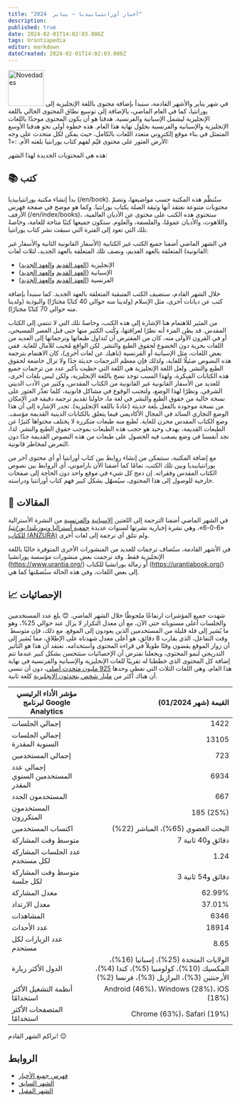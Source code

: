 ```yaml
---
title: "أخبار أورانتيابيديا — يناير  2024"
description: 
published: true
date: 2024-02-01T14:02:03.086Z
tags: Urantiapedia
editor: markdown
dateCreated: 2024-02-01T14:02:03.086Z
---
```


<img src="/_assets/svg/icon-news.svg" alt="Novedades" style="width: 80px;"> 
في شهر يناير والأشهر القادمة، سنبدأ بإضافة محتوى باللغة الإنجليزية إلى يورانتيا، كما في العام الماضي، بالإضافة إلى توسيع نطاق المحتوى الحالي باللغة الإنجليزية ليشمل الإسبانية والفرنسية. هدفنا هو أن يكون المحتوى موحدًا باللغات الإنجليزية والإسبانية والفرنسية بحلول نهاية هذا العام. هذه خطوة أولى نحو هدفنا الأوسع المتمثل في بناء موقع إلكتروني متعدد اللغات بالكامل، حيث يمكن لكل متحدث على وجه الأرض العثور على محتوى قيّم لفهم كتاب يورانتيا بلغته الأم. :+1:

هذه هي المحتويات الجديدة لهذا الشهر:

## :books: كتب

بدأ إنشاء مكتبة يورانتيابيديا (/en/book). ستُنظّم هذه المكتبة حسب مواضيعها، وتضمّ محتويات متنوعة نعتقد أنها وثيقة الصلة بكتاب يورانتيا. وكما هو موضح في صفحة فهرس الأرفف (/en/index/books)، ستحتوي هذه الكتب على محتوى عن الأديان العالمية، واللاهوت، والأديان عمومًا، والفلسفة، والعلوم. ستكون جميعها كتبًا متاحة للعامة، وخاصةً تلك التي تعود إلى الفترة التي سبقت نشر كتاب يورانتيا.

في الشهر الماضي أضفنا جميع الكتب غير الكتابية (الأسفار القانونية الثانية والأسفار غير القانونية) المتعلقة بالعهد القديم، ونصف تلك المتعلقة بالعهد الجديد، لثلاث لغات:

- الإنجليزية ([العهد القديم](/en/index/books_judeo_christianism_ot ) و[العهد الجديد](/en/index/books_judeo_christianism_nt))
- الإسبانية ([العهد القديم](/es/index/books_judeo_christianism_ot) و[العهد الجديد](/es/index/books_judeo_christianism_nt))
- الفرنسية ([العهد القديم](/fr/index/books_judeo_christianism_ot) و[العهد الجديد](/fr/index/books_judeo_christianism_nt))

خلال الشهر القادم، سنضيف الكتب المتبقية المتعلقة بالعهد الجديد. كما سنبدأ بإضافة كتب عن ديانات أخرى، مثل الإسلام (ولدينا منه حوالي 40 كتابًا مختارًا) والبوذية (ولدينا منه حوالي 70 كتابًا مختارًا).

من المثير للاهتمام هنا الإشارة إلى هذه الكتب، وخاصةً تلك التي لا تنتمي إلى الكتاب المقدس. قد يظن المرء أنه نظرًا لعراقتها، وكُتب الكثير منها حتى قبل العصر المسيحي، أو في القرون الأولى منه، كان من المفترض أن تُتداول طبعاتها وترجماتها إلى العديد من اللغات بحرية دون الخضوع لحقوق الطبع والنشر. لكن الواقع مُخيب للآمال للغاية. ففي بعض اللغات، مثل الإسبانية أو الفرنسية (ناهيك عن لغات أخرى)، كان الاهتمام بترجمة هذه النصوص ضئيلًا للغاية، ولذلك فإن معظم الترجمات حديثة جدًا ولا تزال خاضعة لحقوق الطبع والنشر. ولعل اللغة الإنجليزية هي اللغة التي حظيت بأكبر عدد من ترجمات جميع هذه الكتابات المبكرة، ولهذا السبب توجد نسخ باللغة الإنجليزية، ولكن ليس بلغات أخرى، للعديد من الأسفار القانونية غير القانونية من الكتاب المقدس، وكثير من الأدب الديني الشرقي. ونظرًا لهذا الوضع، ولتجنب الوقوع في مشاكل قانونية، كلما تعذّر العثور على نسخة خالية من حقوق الطبع والنشر في لغة ما، حاولنا تقديم ترجمة دقيقة قدر الإمكان من نسخة موجودة بالفعل بلغة حديثة (عادةً باللغة الإنجليزية). تجدر الإشارة إلى أن هذا الوضع التجاري السائد في المجال الأكاديمي فيما يتعلق بالكتابات الدينية القديمة مؤسف. وضع الكتاب المقدس محزن للغاية. تُطبع منه طبعات متكررة لا يختلف محتواها كثيرًا عن الطبعات القديمة، بهدف وحيد هو حجب هذه الطبعات بموجب حقوق الطبع والنشر. لذا، نجد أنفسنا في وضع يصعب فيه الحصول على طبعات من هذه النصوص القديمة جدًا دون التعرض لمخاطر قانونية.

مع إضافة المكتبة، سنتمكن من إنشاء روابط بين كتاب أورانتيا أو أي محتوى آخر من يورانتيابيديا وبين تلك الكتب، تمامًا كما أضفنا الآن باراموني، أي الروابط بين نصوص الكتاب المقدس وفقراته. إن دمج كل شيء في موقع واحد دون الحاجة إلى صفحات خارجية للوصول إلى هذا المحتوى، سيُسهّل بشكل كبير فهم كتاب أورانتيا ودراسته.

## :page_with_curl: المقالات

في الشهر الماضي أضفنا الترجمة إلى اللغتين [الإسبانية](/es/index/articles_606) و[الفرنسية](/fr/index/articles_606) من النشرة الأسترالية «6-0-6»، وهي نشرة إخبارية نشرتها لسنوات عديدة [جمعية أستراليا ونيوزيلندا _يورانتيا_ للكتاب (ANZURA)](https://anzura.urantia-association.org/) ولم تتلق أي ترجمة إلى لغات أخرى.

في الأشهر القادمة، ستُضاف ترجمات للعديد من المنشورات الأخرى المتوفرة حاليًا باللغة الإنجليزية فقط. وقد ترجمت بعض منشورات مؤسسة يورانشيا (https://www.urantia.org/) أو زمالة يورانشيا للكتاب (https://urantiabook.org/) إلى بعض اللغات، وفي هذه الحالة سنُضمّنها كما هي.

## :chart_with_upwards_trend: الإحصائيات

شهدت جميع المؤشرات ارتفاعًا ملحوظًا خلال الشهر الماضي. 😊 بلغ عدد المستخدمين والجلسات أعلى مستوياته حتى الآن، مع أن معدل التكرار لا يزال عند حوالي 25%، وهو ما يُشير إلى قلة قليلة من المستخدمين الذين يعودون إلى الموقع. مع ذلك، فإن متوسط ​​وقت التفاعل، الذي يقارب 8 دقائق، هو أعلى معدل شهدناه على الإطلاق، مما يُشير إلى أن زوار الموقع يقضون وقتًا طويلاً في قراءة المحتوى واستخدامه. نعتقد أن هذا هو التأثير التدريجي لنمو المحتوى، ويجعلنا نفترض أن الإحصائيات ستتحسن بشكل كبير عندما تتم إضافة كل المحتوى الذي خططنا له تقريبًا للغات الإنجليزية والإسبانية والفرنسية في نهاية هذا العام، وهي اللغات الثلاث التي تغطي وحدها [925 مليون متحدث أصلي](https://en.wikipedia.org/wiki/List_of_languages_by_number_of_native_speakers)، دون أن ننسى أن هناك أكثر من [مليار شخص يتحدثون الإنجليزية](https://en.wikipedia.org/wiki/List_of_languages_by_total_number_of_speakers) كلغة ثانية.

مؤشر الأداء الرئيسي لبرنامج Google Analytics | القيمة (شهر 01/2024)
--- | ---:
إجمالي الجلسات | 1422
إجمالي الجلسات السنوية المقدرة | 13105
إجمالي المستخدمين | 723
إجمالي عدد المستخدمين السنوي المقدر | 6934
المستخدمون الجدد | 667
المستخدمون المتكررون | 185 (25%)
اكتساب المستخدمين | البحث العضوي (65%)، المباشر (22%)
متوسط ​​وقت المشاركة | 7 دقائق و40 ثانية
عدد الجلسات المشاركة لكل مستخدم | 1.24
متوسط ​​وقت المشاركة لكل جلسة | 3 دقائق و54 ثانية
معدل المشاركة | 62.99%
معدل الارتداد | 37.01%
المشاهدات | 6346
عدد الأحداث | 18914
عدد الزيارات لكل مستخدم | 8.65
الدول الأكثر زيارة | الولايات المتحدة (25%)، إسبانيا (16%)، المكسيك (10%)، كولومبيا (5%)، كندا (4%)، الأرجنتين (3%)، البرازيل (3%)، فرنسا (2%)
أنظمة التشغيل الأكثر استخدامًا | Android (46%)، Windows (28%)، iOS (18%)
المتصفحات الأكثر استخدامًا | Chrome (63%)، Safari (19%)

نراكم الشهر القادم! :wink:

## الروابط 

- [فهرس جميع الأخبار](/ar/news) 
- [الشهر السابق](/ar/news/2023/12)
- [الشهر المقبل](/ar/news/2024/02)